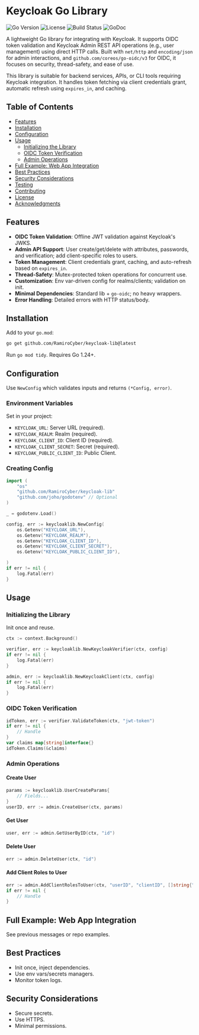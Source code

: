 # Keycloak Go Library

![Go Version](https://img.shields.io/badge/Go-1.24%2B-blue)
![License](https://img.shields.io/badge/License-MIT-green)
![Build Status](https://img.shields.io/badge/Build-Passing-brightgreen) <!-- Add actual badges if available -->
![GoDoc](https://pkg.go.dev/badge/github.com/RamiroCyber/keycloak-lib?status.svg)

A lightweight Go library for integrating with Keycloak. It supports OIDC token validation and Keycloak Admin REST API operations (e.g., user management) using direct HTTP calls. Built with `net/http` and `encoding/json` for admin interactions, and `github.com/coreos/go-oidc/v3` for OIDC, it focuses on security, thread-safety, and ease of use.

This library is suitable for backend services, APIs, or CLI tools requiring Keycloak integration. It handles token fetching via client credentials grant, automatic refresh using `expires_in`, and caching.

## Table of Contents
- [Features](#features)
- [Installation](#installation)
- [Configuration](#configuration)
- [Usage](#usage)
  - [Initializing the Library](#initializing-the-library)
  - [OIDC Token Verification](#oidc-token-verification)
  - [Admin Operations](#admin-operations)
- [Full Example: Web App Integration](#full-example-web-app-integration)
- [Best Practices](#best-practices)
- [Security Considerations](#security-considerations)
- [Testing](#testing)
- [Contributing](#contributing)
- [License](#license)
- [Acknowledgments](#acknowledgments)

## Features
- **OIDC Token Validation**: Offline JWT validation against Keycloak's JWKS.
- **Admin API Support**: User create/get/delete with attributes, passwords, and verification; add client-specific roles to users.
- **Token Management**: Client credentials grant, caching, and auto-refresh based on `expires_in`.
- **Thread-Safety**: Mutex-protected token operations for concurrent use.
- **Customization**: Env var-driven config for realms/clients; validation on init.
- **Minimal Dependencies**: Standard lib + `go-oidc`; no heavy wrappers.
- **Error Handling**: Detailed errors with HTTP status/body.

## Installation
Add to your `go.mod`:

```bash
go get github.com/RamiroCyber/keycloak-lib@latest
```

Run `go mod tidy`. Requires Go 1.24+.

## Configuration
Use `NewConfig` which validates inputs and returns `(*Config, error)`.

### Environment Variables
Set in your project:

- `KEYCLOAK_URL`: Server URL (required).
- `KEYCLOAK_REALM`: Realm (required).
- `KEYCLOAK_CLIENT_ID`: Client ID (required).
- `KEYCLOAK_CLIENT_SECRET`: Secret (required).
- `KEYCLOAK_PUBLIC_CLIENT_ID`: Public Client.

### Creating Config
```go
import (
	"os"
	"github.com/RamiroCyber/keycloak-lib"
	"github.com/joho/godotenv" // Optional
)

_ = godotenv.Load()

config, err := keycloaklib.NewConfig(
	os.Getenv("KEYCLOAK_URL"),
	os.Getenv("KEYCLOAK_REALM"),
	os.Getenv("KEYCLOAK_CLIENT_ID"),
	os.Getenv("KEYCLOAK_CLIENT_SECRET"),
    os.Getenv("KEYCLOAK_PUBLIC_CLIENT_ID"),

)
if err != nil {
	log.Fatal(err)
}
```

## Usage

### Initializing the Library
Init once and reuse.

```go
ctx := context.Background()

verifier, err := keycloaklib.NewKeycloakVerifier(ctx, config)
if err != nil {
	log.Fatal(err)
}

admin, err := keycloaklib.NewKeycloakClient(ctx, config)
if err != nil {
	log.Fatal(err)
}
```

### OIDC Token Verification
```go
idToken, err := verifier.ValidateToken(ctx, "jwt-token")
if err != nil {
	// Handle
}
var claims map[string]interface{}
idToken.Claims(&claims)
```

### Admin Operations
#### Create User
```go
params := keycloaklib.UserCreateParams{
	// Fields...
}
userID, err := admin.CreateUser(ctx, params)
```

#### Get User
```go
user, err := admin.GetUserByID(ctx, "id")
```

#### Delete User
```go
err := admin.DeleteUser(ctx, "id")
```

#### Add Client Roles to User
```go
err := admin.AddClientRolesToUser(ctx, "userID", "clientID", []string{"role1", "role2"})
if err != nil {
	// Handle
}
```

## Full Example: Web App Integration
See previous messages or repo examples.

## Best Practices
- Init once, inject dependencies.
- Use env vars/secrets managers.
- Monitor token logs.

## Security Considerations
- Secure secrets.
- Use HTTPS.
- Minimal permissions.

